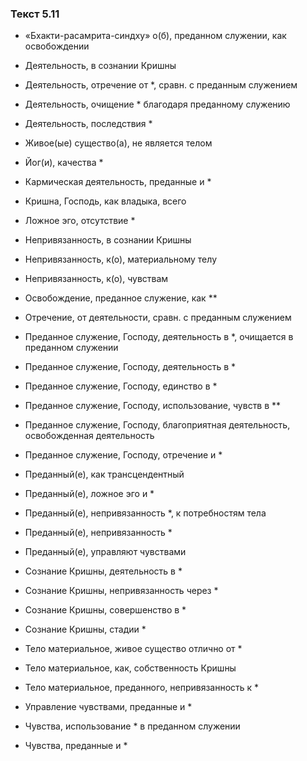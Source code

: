 ### Текст 5.11

- «Бхакти-расамрита-синдху» о(б), преданном служении, как освобождении

- Деятельность, в сознании Кришны

- Деятельность, отречение от *, сравн. с преданным служением

- Деятельность, очищение * благодаря преданному служению

- Деятельность, последствия *

- Живое(ые) существо(а), не является телом

- Йог(и), качества *

- Кармическая деятельность, преданные и *

- Кришна, Господь, как владыка, всего

- Ложное эго, отсутствие *

- Непривязанность, в сознании Кришны

- Непривязанность, к(о), материальному телу

- Непривязанность, к(о), чувствам

- Освобождение, преданное служение, как **

- Отречение, от деятельности, сравн. с преданным служением

- Преданное служение, Господу, деятельность в *, очищается в преданном служении

- Преданное служение, Господу, деятельность в *

- Преданное служение, Господу, единство в *

- Преданное служение, Господу, использование, чувств в **

- Преданное служение, Господу, благоприятная деятельность, освобожденная деятельность

- Преданное служение, Господу, отречение и *

- Преданный(е), как трансцендентный

- Преданный(е), ложное эго и *

- Преданный(е), непривязанность *, к потребностям тела

- Преданный(е), непривязанность *

- Преданный(е), управляют чувствами

- Сознание Кришны, деятельность в *

- Сознание Кришны, непривязанность через *

- Сознание Кришны, совершенство в *

- Сознание Кришны, стадии *

- Тело материальное, живое существо отлично от *

- Тело материальное, как, собственность Кришны

- Тело материальное, преданного, непривязанность к *

- Управление чувствами, преданные и *

- Чувства, использование * в преданном служении

- Чувства, преданные и *
	
